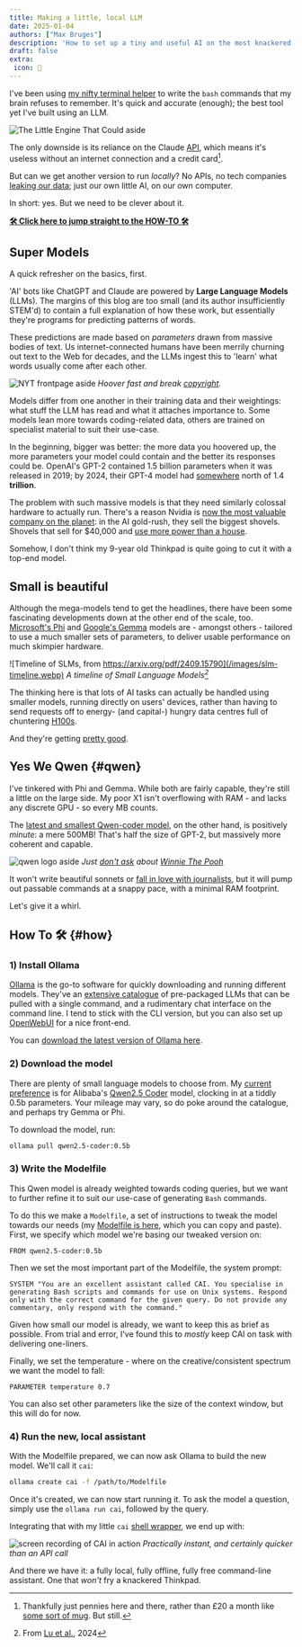 ```yaml
---
title: Making a little, local LLM
date: 2025-01-04
authors: ["Max Bruges"]
description: 'How to set up a tiny and useful AI on the most knackered of hardware.'
draft: false
extra:
 icon: 🔬
---
```


I've been using [my nifty terminal helper](@/blog/howdoi.md) to write the `bash` commands that my brain refuses to remember. It's quick and accurate (enough); the best tool yet I've built using an LLM.

![The Little Engine That Could aside](/images/little-engine-could.webp)

The only downside is its reliance on the Claude [API](https://support.anthropic.com/en/collections/5370014-anthropic-api-api-console), which means it's useless without an internet connection and a credit card[^1].

But can we get another version to run *locally*? No APIs, no tech companies [leaking our data](https://www.law.com/legaltechnews/2024/03/20/legal-industry-players-missed-a-microsoft-ai-loophole-that-could-expose-confidential-data/); just our own little AI, on our own computer.

In short: yes. But we need to be clever about it.

[**🛠 Click here to jump straight to the HOW-TO 🛠**](#how)

## Super Models

A quick refresher on the basics, first.

'AI' bots like ChatGPT and Claude are powered by **Large Language Models** (LLMs). The margins of this blog are too small (and its author insufficiently STEM'd) to contain a full explanation of how these work, but essentially they're programs for predicting patterns of words.

These predictions are made based on *parameters* drawn from massive bodies of text. Us internet-connected humans have been merrily churning out text to the Web for decades, and the LLMs ingest this to 'learn' what words usually come after each other.

![NYT frontpage aside](/images/nyt-frontpage.webp)
*Hoover fast and break [copyright](https://www.bbc.com/news/technology-67826601).*

Models differ from one another in their training data and their weightings: what stuff the LLM has read and what it attaches importance to. Some models lean more towards coding-related data, others are trained on specialist material to suit their use-case.

In the beginning, bigger was better: the more data you hoovered up, the more parameters your model could contain and the better its responses could be. OpenAI's GPT-2 contained 1.5 billion parameters when it was released in 2019; by 2024, their GPT-4 model had [somewhere](https://the-decoder.com/gpt-4-architecture-datasets-costs-and-more-leaked/) north of 1.4 **trillion**.


The problem with such massive models is that they need similarly colossal hardware to actually run. There's a reason Nvidia is [now the most valuable company on the planet](https://www.bloomberg.com/news/articles/2024-06-18/nvidia-becomes-world-s-largest-firm-as-ai-rally-steams-ahead?srnd=homepage-americas&sref=CIpmV6x8): in the AI gold-rush, they sell the biggest shovels. Shovels that sell for $40,000 and [use more power than a house](https://www.tomshardware.com/tech-industry/nvidias-h100-gpus-will-consume-more-power-than-some-countries-each-gpu-consumes-700w-of-power-35-million-are-expected-to-be-sold-in-the-coming-year).

Somehow, I don't think my 9-year old Thinkpad is quite going to cut it with a top-end model.

## Small is beautiful

Although the mega-models tend to get the headlines, there have been some fascinating developments down at the other end of the scale, too. [Microsoft's Phi](https://azure.microsoft.com/en-us/blog/introducing-phi-3-redefining-whats-possible-with-slms/) and [Google's Gemma](https://blog.google/technology/developers/gemma-open-models/) models are - amongst others - tailored to use a much smaller sets of parameters, to deliver usable performance on much skimpier hardware.

![Timeline of SLMs, from https://arxiv.org/pdf/2409.15790](/images/slm-timeline.webp)
*A timeline of Small Language Models[^2]*

The thinking here is that lots of AI tasks can actually be handled using smaller models, running directly on users' devices, rather than having to send requests off to energy- (and capital-) hungry data centres full of chuntering [H100s](https://en.wikipedia.org/wiki/Hopper_(microarchitecture)).

And they're getting [pretty good](https://www.technologyreview.com/2025/01/03/1108800/small-language-models-ai-breakthrough-technologies-2025/).

## Yes We Qwen {#qwen}

I've tinkered with Phi and Gemma. While both are fairly capable, they're still a little on the large side. My poor X1 isn't overflowing with RAM - and lacks any discrete GPU - so every MB counts.

The [latest and smallest Qwen-coder model](https://huggingface.co/Qwen/Qwen2.5-0.5B), on the other hand, is positively *minute*: a mere 500MB! That's half the size of GPT-2, but massively more coherent and capable.

![qwen logo aside](/images/qwenlogo.webp)
*Just [don't ask](/images/xi.gif) about [Winnie The Pooh](https://en.wikipedia.org/wiki/Censorship_of_Winnie-the-Pooh_in_China)*

It won't write beautiful sonnets or [fall in love with journalists](https://www.nytimes.com/2023/02/16/technology/bing-chatbot-microsoft-chatgpt.html), but it will pump out passable commands at a snappy pace, with a minimal RAM footprint.

Let's give it a whirl.

## How To 🛠 {#how}

### 1) Install Ollama

[Ollama](https://ollama.com/) is the go-to software for quickly downloading and running different models. They've an [extensive catalogue](https://ollama.com/search) of pre-packaged LLMs that can be pulled with a single command, and a rudimentary chat interface on the command line. I tend to stick with the CLI version, but you can also set up [OpenWebUI](https://github.com/open-webui/open-webui) for a nice front-end.

You can [download the latest version of Ollama here](https://ollama.com/download).

### 2) Download the model

There are plenty of small language models to choose from. My [current preference](#qwen) is for Alibaba's [Qwen2.5 Coder](https://ollama.com/library/qwen2.5-coder:0.5b) model, clocking in at a tiddly 0.5b parameters. Your mileage may vary, so do poke around the catalogue, and perhaps try Gemma or Phi.

To download the model, run:

```bash
ollama pull qwen2.5-coder:0.5b
```

### 3) Write the Modelfile

This Qwen model is already weighted towards coding queries, but we want to further refine it to suit our use-case of generating `Bash` commands.

To do this we make a `Modelfile`, a set of instructions to tweak the model towards our needs (my [Modelfile is here](/files/Modelfile_cai.txt), which you can copy and paste). First, we specify which model we're basing our tweaked version on:

```
FROM qwen2.5-coder:0.5b
```

Then we set the most important part of the Modelfile, the system prompt:

```
SYSTEM "You are an excellent assistant called CAI. You specialise in generating Bash scripts and commands for use on Unix systems. Respond only with the correct command for the given query. Do not provide any commentary, only respond with the command."
```

Given how small our model is already, we want to keep this as brief as possible. From trial and error, I've found this to _mostly_ keep CAI on task with delivering one-liners.

Finally, we set the temperature - where on the creative/consistent spectrum we want the model to fall:

```
PARAMETER temperature 0.7
```

You can also set other parameters like the size of the context window, but this will do for now.

### 4) Run the new, local assistant

With the Modelfile prepared, we can now ask Ollama to build the new model. We'll call it `cai`:

```bash
ollama create cai -f /path/to/Modelfile
```

Once it's created, we can now start running it. To ask the model a question, simply use the `ollama run cai`, followed by the query.

Integrating that with my little `cai` [shell wrapper](@/blog/howdoi.md), we end up with:

![screen recording of CAI in action](/images/ollama-cai.gif)
*Practically instant, and certainly quicker than an API call*

And there we have it: a fully local, fully offline, fully free command-line assistant. One that *won't* fry a knackered Thinkpad.

[^1]: Thankfully just pennies here and there, rather than £20 a month like [some sort of mug](https://www.anthropic.com/pricing). But still.
[^2]: From [Lu et al.](https://arxiv.org/pdf/2409.15790]), 2024
